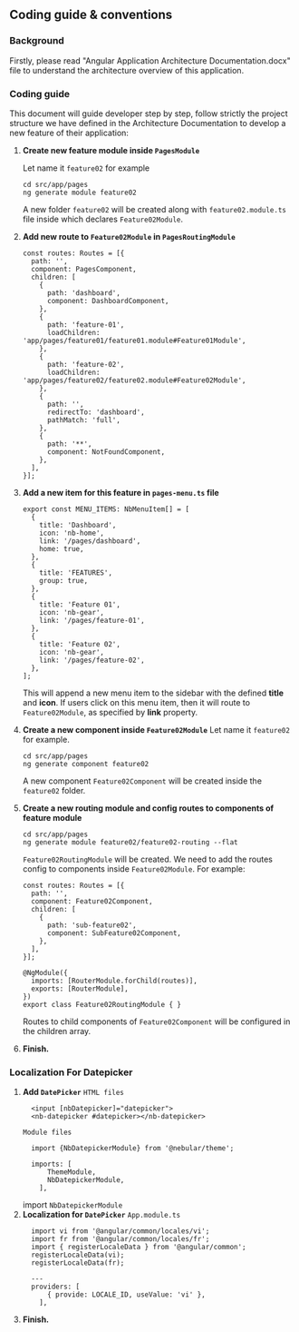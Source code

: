## Coding guide & conventions
 
### Background
Firstly, please read "Angular Application Architecture Documentation.docx" file to understand the architecture overview of this application.

### Coding guide
This document will guide developer step by step, follow strictly the project structure we have defined in the Architecture Documentation to develop a new feature of their application:
1. **Create new feature module inside `PagesModule`**
    
    Let name it `feature02` for example
    ```
    cd src/app/pages
    ng generate module feature02
    ```
    A new folder `feature02` will be created along with `feature02.module.ts` file inside which declares `Feature02Module`.

2. **Add new route to `Feature02Module` in `PagesRoutingModule`**
    
    ```angular2
    const routes: Routes = [{
      path: '',
      component: PagesComponent,
      children: [
        {
          path: 'dashboard',
          component: DashboardComponent,
        },
        {
          path: 'feature-01',
          loadChildren: 'app/pages/feature01/feature01.module#Feature01Module',
        },
        {
          path: 'feature-02',
          loadChildren: 'app/pages/feature02/feature02.module#Feature02Module',
        },
        {
          path: '',
          redirectTo: 'dashboard',
          pathMatch: 'full',
        },
        {
          path: '**',
          component: NotFoundComponent,
        },
      ],
    }];
    ```

3. **Add a new item for this feature in `pages-menu.ts` file**
    
    ```angular2
    export const MENU_ITEMS: NbMenuItem[] = [
      {
        title: 'Dashboard',
        icon: 'nb-home',
        link: '/pages/dashboard',
        home: true,
      },
      {
        title: 'FEATURES',
        group: true,
      },
      {
        title: 'Feature 01',
        icon: 'nb-gear',
        link: '/pages/feature-01',
      },
      {
        title: 'Feature 02',
        icon: 'nb-gear',
        link: '/pages/feature-02',
      },
    ];
    ```
    This will append a new menu item to the sidebar with the defined **title** and **icon**. If users click on this menu item, then it will route to `Feature02Module`, as specified by **link** property.

4. **Create a new component inside `Feature02Module`**
    Let name it `feature02` for example.
    ```
    cd src/app/pages
    ng generate component feature02
    ```
    A new component `Feature02Component` will be created inside the `feature02` folder.

5. **Create a new routing module and config routes to components of feature module**
    ```
    cd src/app/pages
    ng generate module feature02/feature02-routing --flat
    ``` 
    `Feature02RoutingModule` will be created. We need to add the routes config to components inside `Feature02Module`. For example:
    ```angular2
    const routes: Routes = [{
      path: '',
      component: Feature02Component,
      children: [
        {
          path: 'sub-feature02',
          component: SubFeature02Component,
        },
      ],
    }];
    
    @NgModule({
      imports: [RouterModule.forChild(routes)],
      exports: [RouterModule],
    })
    export class Feature02RoutingModule { }
    ```
    Routes to child components of `Feature02Component` will be configured in the children array.

6. **Finish.**
### Localization For Datepicker
1. **Add `DatePicker`**
    `HTML files`
    ```
      <input [nbDatepicker]="datepicker">
      <nb-datepicker #datepicker></nb-datepicker>
    ```
    `Module files`
    ```
      import {NbDatepickerModule} from '@nebular/theme';
      
      imports: [
          ThemeModule,
          NbDatepickerModule,
        ],
    ```
    import `NbDatepickerModule`
2. **Localization for `DatePicker`**
    `App.module.ts`
    ```
      import vi from '@angular/common/locales/vi';
      import fr from '@angular/common/locales/fr';
      import { registerLocaleData } from '@angular/common';
      registerLocaleData(vi);
      registerLocaleData(fr);
      
      ---
      providers: [
          { provide: LOCALE_ID, useValue: 'vi' },
        ],
    ```
3. **Finish.**
